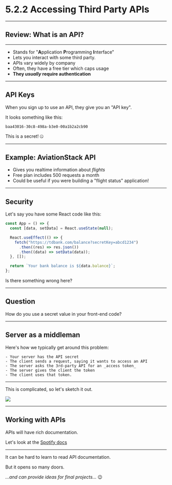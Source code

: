 # 5.2.2 Accessing Third Party APIs

---

## Review: What is an API?

---

- Stands for "**A**pplication **P**rogramming **I**nterface"
- Lets you interact with some third party.
- APIs vary widely by company
- Often, they have a free tier which caps usage
- **They _usually_ require authentication**

---

## API Keys

When you sign up to use an API, they give you an "API key".

It looks something like this:

`baa43016-30c8-498a-b3e0-00a1b2a2cb90`

This is a secret! 🤐

---

## Example: AviationStack API

- Gives you realtime information about _flights_
- Free plan includes 500 requests a month
- Could be useful if you were building a "flight status" application!

---

## Security

Let's say you have some React code like this:

```js
const App = () => {
  const [data, setData] = React.useState(null);

  React.useEffect(() => {
    fetch("https://tdbank.com/balance?secretKey=abcd1234")
      .then((res) => res.json())
      .then((data) => setData(data));
  }, []);

  return `Your bank balance is ${data.balance}`;
};
```

Is there something wrong here?

---

## Question

How do you use a secret value in your front-end code?

---

## Server as a middleman

Here's how we typically get around this problem:

```
- Your server has the API secret
- The client sends a request, saying it wants to access an API
- The server asks the 3rd-party API for an _access token_
- The server gives the client the token
- The client uses that token.
```

---

This is complicated, so let's sketch it out.

<img src="./assets/api-sketch.png" />

---

## Working with APIs

APIs will have rich documentation.

Let's look at the [Spotify docs](https://developer.spotify.com/documentation/web-api/reference/artists/get-artist/)

---

It can be hard to learn to read API documentation.

But it opens so many doors.

_...and can provide ideas for final projects..._ 😉
